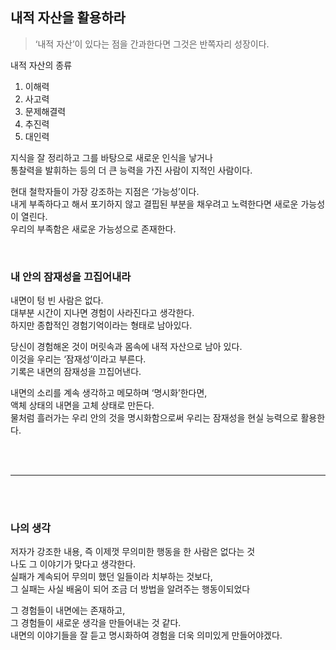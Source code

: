 

## 내적 자산을 활용하라
> ‘내적 자산’이 있다는 점을 간과한다면 그것은 반쪽자리 성장이다.

내적 자산의 종류

1. 이해력
2. 사고력
3. 문제해결력
4. 추진력
5. 대인력

지식을 잘 정리하고 그를 바탕으로 새로운 인식을 낳거나<br>
통찰력을 발휘하는 등의 더 큰 능력을 가진 사람이 지적인 사람이다.<br>

현대 철학자들이 가장 강조하는 지점은 ‘가능성’이다.<br>
내게 부족하다고 해서 포기하지 않고 결핍된 부분을 채우려고 노력한다면 새로운 가능성이 열린다.<br>
우리의 부족함은 새로운 가능성으로 존재한다.<br>

<br>

### 내 안의 잠재성을 끄집어내라

내면이 텅 빈 사람은 없다.<br>
대부분 시간이 지나면 경험이 사라진다고 생각한다.<br>
하지만 종합적인 경험기억이라는 형태로 남아있다.<br>

당신이 경험해온 것이 머릿속과 몸속에 내적 자산으로 남아 있다.<br>
이것을 우리는 ‘잠재성’이라고 부른다.<br>
기록은 내면의 잠재성을 끄집어낸다.<br>

내면의 소리를 계속 생각하고 메모하며 ‘명시화’한다면,<br>
액체 상태의 내면을 고체 상태로 만든다.<br>
물처럼 흘러가는 우리 안의 것을 명시화함으로써 우리는 잠재성을 현실 능력으로 활용한다.<br>

<br>
<br>

___

<br>
<br>

### 나의 생각

저자가 강조한 내용, 즉 이제껏 무의미한 행동을 한 사람은 없다는 것<br>
나도 그 이야기가 맞다고 생각한다.<br>
실패가 계속되어 무의미 했던 일들이라 치부하는 것보다,<br>
그 실패는 사실 배움이 되어 조금 더 방법을 알려주는 행동이되었다<br>

그 경험들이 내면에는 존재하고,<br>
그 경험들이 새로운 생각을 만들어내는 것 같다.<br>
내면의 이야기들을 잘 듣고 명시화하여 경험을 더욱 의미있게 만들어야겠다.


